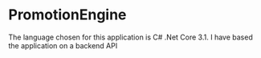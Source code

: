 # PromotionEngine

The language chosen for this application is C# .Net Core 3.1. I have based the application on a backend API
